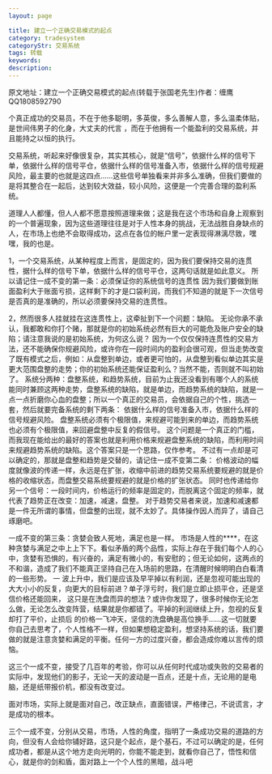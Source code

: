 ```yaml
---
layout: page

title: 建立一个正确交易模式的起点
category: tradesystem
categoryStr: 交易系统
tags: 转载
keywords: 
description: 
---
```




原文地址：建立一个正确交易模式的起点(转载于张国老先生)作者：缠鹰QQ1808592790

个真正成功的交易员，不在于他多聪明，多英俊，多么善解人意，多么温柔体贴，是世间伟男子的化身，大丈夫的代言 ，而在于他拥有一个能盈利的交易系统，并且能持之以恒的执行。

交易系统，听起来好像很复杂，其实其核心，就是“信号”，依据什么样的信号下单，依据什么样的信号平仓，依据什么样的信号准备入市，依据什么样的信号规避风险，最主要的也就是这四点……这些信号单独看来并非多么准确，但我们要做的是将其整合在一起后，达到较大效益，较小风险，这便是一个完善合理的盈利系统。

道理人人都懂，但人人都不愿意按照道理来做；这是我在这个市场和自身上观察到的一个普遍现象，因为这些道理往往是对于人性本身的挑战，无法战胜自身缺点的人，在市场上也绝不会取得成功，这点在各位的帐户里一定表现得淋漓尽致，嘿嘿，我的也是。

1，一个交易系统，从某种程度上而言，是固定的，因为我们要保持交易的连贯性，据什么样的信号下单，依据什么样的信号平仓，这两句话就是如此意义。
所以请记住一成不变的第一条：必须保证你的系统信号的连贯性
因为我们要做到账面盈利大于账面亏损，这样剩下的才是口袋利润，而我们不知道的就是下一次信号是否真的是准确的，所以必须要保持交易的连贯性。

2，然而很多人挂就挂在这连贯性上，这牵扯到下一个问题：缺陷。
无论你承不承认，我都敢和你打个赌，那就是你的初始系统必然有巨大的可能危及账户安全的缺陷；请注意我说的是初始系统，为何这么说？
因为一个仅仅保持连贯性的交易方法，还不能确保你规避风险，或许你在一段时间内的盈利会很可观，但当走势改变了既有模式之后，例如：从盘整到单边，或者更可怕的，从盘整到看似单边其实是更大范围盘整的走势；你的初始系统还能保证盈利么？当然不能，否则就不叫初始了。
系统分两种：盘整系统，和趋势系统，目前为止我还没看到有哪个人的系统能同时兼顾这两种走势，盘整系统的缺陷，就是单边，而趋势系统的缺陷，就是一点一点折磨你心血的盘整；所以一个真正的交易员，会依据自己的个性，挑选一套，然后就要完备系统的剩下两条： 依据什么样的信号准备入市，依据什么样的信号规避风险。
盘整系统必须有个极限值，来规避可能到来的单边，而趋势系统也必须有个极限值，来回避盘整中反复的假信号。
这个问题是一个真正的门槛，而我现在能给出的最好的答案也就是利用价格来规避盘整系统的缺陷，而利用时间来规避趋势系统的缺陷。这个答案只是一个思路，仅作参考。
不过有一点却是可以确定的，那就是盘整和趋势是交替的，请记住一成不变第二条：
价格波动的幅度就像波的传递一样，永远是在扩张，收缩中前进的趋势交易系统要规避的就是价格的收缩状态，而盘整交易系统要规避的就是价格的扩张状态。 同时也传递给你另一个信号：一段时间内，价格运行的频率是固定的，而脱离这个固定的频率，就代表了趋势正在改变：加速，减速，盘整。
对于趋势交易者来说，加速和减速都是一件无所谓的事情，但盘整的出现，就不太妙了。具体操作因人而异了，请自己琢磨吧。

一成不变的第三条：贪婪会致人死地，满足也是一样。
市场是人性的****，在这种贪婪与满足之中上上下下。看似矛盾的两个品性，实际上存在于我们每个人的心中，贪婪有恐惧的，有兴奋的，满足有微小的，有安慰的；但无论如何，这两点的不和谐，造成了我们不能真正坚持自己在入场前的思路，在清醒时候明明白白看清的一些形势。
一 波上升中，我们是应该及早平掉以有利润，还是忽视可能出现的大大小小的反复，向更大的目标前进？单子浮亏时，我们是立即止损平仓，还是坚信价格还能回来， 这只是在洗盘而异的想法？或许你发现了，很多时候你无论怎么做，无论怎么改变阵营，结果就是你都错了。平掉的利润继续上升，忽视的反复却打了平价，止损后 的价格一飞冲天，坚信的洗盘确是高位换手……这一切就要你自己去思考了，个人性格不一样，但如果想稳定盈利，想坚持系统的话，我们要做的就是注意贪婪和满足的平衡。任何一方的过度兴奋，都会造成你难以言传的烦恼。

这三个一成不变，接受了几百年的考验，你可以从任何时代成功或失败的交易者的实际中，发现他们的影子，无论一天的波动是一百点，还是十点，无论用的是电脑，还是纸带报价机，都没有改变过。

面对市场，实际上就是面对自己，改正缺点，直面错误，严格律己，不说谎言，才是成功的根本。

三个一成不变，分别从交易，市场，人性的角度，指明了一条成功交易的道路的方向，但没有人会给你铺好路，这只是个起点，是个基石，不过可以确定的是，任何成功者，都是从这个地方走向光明的，你能不能走到，就看你自己了，悟性和信心，就是你的剑和盾，面对路上一个个人性的黑暗，战斗吧


